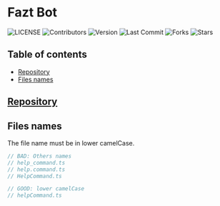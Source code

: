 # Fazt Bot
![LICENSE](https://img.shields.io/github/license/faztcommunity/fazt-bot)
![Contributors](https://img.shields.io/github/contributors/faztcommunity/fazt-bot)
![Version](https://img.shields.io/github/package-json/v/faztcommunity/fazt-bot/master)
![Last Commit](https://img.shields.io/github/last-commit/faztcommunity/fazt-bot/dev)
![Forks](https://img.shields.io/github/forks/faztcommunity/fazt-bot?style=social)
![Stars](https://img.shields.io/github/stars/faztcommunity/fazt-bot?style=social)

## Table of contents
* [Repository](#Repository)
* [Files names](#Files-names)

## [Repository](https://github.com/faztcommunity/fazt-bot)

## Files names
The file name must be in lower camelCase.
```ts
// BAD: Others names
// help_command.ts
// help.command.ts
// HelpCommand.ts

// GOOD: lower camelCase
// helpCommand.ts
```
